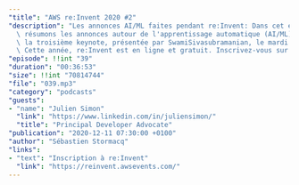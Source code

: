 ```yaml
---
"title": "AWS re:Invent 2020 #2"
"description": "Les annonces AI/ML faites pendant re:Invent: Dans cet épisode, nous\
  \ résumons les annonces autour de l'apprentissage automatique (AI/ML) faites pendant\
  \ la troisième keynote, présentée par SwamiSivasubramanian, le mardi 8/12 5pm CET.\
  \ Cette année, re:Invent est en ligne et gratuit. Inscrivez-vous sur https://reinvent.awsevents.com/"
"episode": !!int "39"
"duration": "00:36:53"
"size": !!int "70814744"
"file": "039.mp3"
"category": "podcasts"
"guests":
- "name": "Julien Simon"
  "link": "https://www.linkedin.com/in/juliensimon/"
  "title": "Principal Developer Advocate"
"publication": "2020-12-11 07:30:00 +0100"
"author": "Sébastien Stormacq"
"links":
- "text": "Inscription à re:Invent"
  "link": "https://reinvent.awsevents.com/"
---
```

